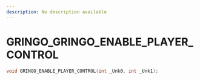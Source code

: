 ```yaml
---
description: No description available 
---
```


# GRINGO\_GRINGO_ENABLE_PLAYER_CONTROL

```cpp
void GRINGO_ENABLE_PLAYER_CONTROL(int _Unk0, int _Unk1);
```